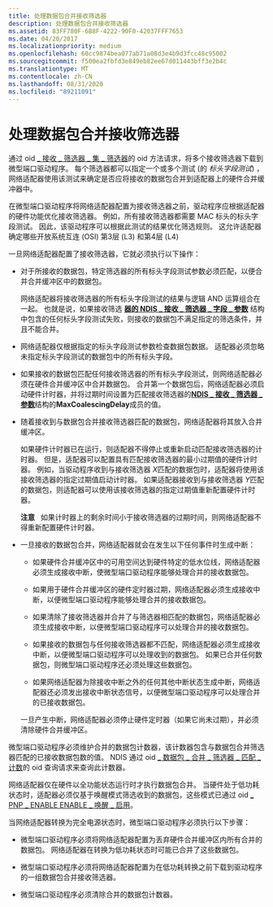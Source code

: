 ```yaml
---
title: 处理数据包合并接收筛选器
description: 处理数据包合并接收筛选器
ms.assetid: 83FF780F-6B8F-4222-90F0-42037FFF7653
ms.date: 04/20/2017
ms.localizationpriority: medium
ms.openlocfilehash: 60cc9874bea077ab71a08d3e4b9d3fcc48c95002
ms.sourcegitcommit: f500ea2fbfd3e849eb82ee67d011443bff3e2b4c
ms.translationtype: MT
ms.contentlocale: zh-CN
ms.lasthandoff: 08/31/2020
ms.locfileid: "89211091"
---
```

# <a name="handling-packet-coalescing-receive-filters"></a>处理数据包合并接收筛选器


通过 oid [ \_ 接收 \_ 筛选器 \_ 集 \_ 筛选器](./oid-receive-filter-set-filter.md)的 oid 方法请求，将多个接收筛选器下载到微型端口驱动程序。 每个筛选器都可以指定一个或多个测试 (的 *标头字段测试*) ，网络适配器使用该测试来确定是否应将接收的数据包合并到适配器上的硬件合并缓冲器中。

在微型端口驱动程序将网络适配器配置为接收筛选器之前，驱动程序应根据适配器的硬件功能优化接收筛选器。 例如，所有接收筛选器都需要 MAC 标头的标头字段测试。 因此，该驱动程序可以根据此测试的结果优化筛选规则。 这允许适配器确定哪些开放系统互连 (OSI) 第3层 (L3) 和第4层 (L4) 

一旦网络适配器配置了接收筛选器，它就必须执行以下操作：

-   对于所接收的数据包，特定筛选器的所有标头字段测试参数必须匹配，以便合并合并缓冲区中的数据包。

    网络适配器将接收筛选器的所有标头字段测试的结果与逻辑 AND 运算组合在一起。 也就是说，如果接收筛选 [**器的 NDIS \_ 接收 \_ 筛选器 \_ 字段 \_ 参数**](/windows-hardware/drivers/ddi/ntddndis/ns-ntddndis-_ndis_receive_filter_field_parameters) 结构中包含的任何标头字段测试失败，则接收的数据包不满足指定的筛选条件，并且不能合并。

-   网络适配器仅根据指定的标头字段测试参数检查数据包数据。 适配器必须忽略未指定标头字段测试的数据包中的所有标头字段。

-   如果接收的数据包匹配任何接收筛选器的所有标头字段测试，则网络适配器必须在硬件合并缓冲区中合并数据包。 合并第一个数据包后，网络适配器必须启动硬件计时器，并将过期时间设置为匹配接收筛选器的[**NDIS \_ 接收 \_ 筛选器 \_ 参数**](/windows-hardware/drivers/ddi/ntddndis/ns-ntddndis-_ndis_receive_filter_parameters)结构的**MaxCoalescingDelay**成员的值。

-   随着接收到与数据包合并接收筛选器匹配的数据包，网络适配器将其放入合并缓冲区。

    如果硬件计时器已在运行，则适配器不得停止或重新启动匹配接收筛选器的计时器。 但是，适配器可以配置具有匹配接收筛选器的最小过期值的硬件计时器。 例如，当驱动程序收到与接收筛选器 *X*匹配的数据包时，适配器将使用该接收筛选器的指定过期值启动计时器。 如果适配器接收到与接收筛选器 *Y*匹配的数据包，则适配器可以使用该接收筛选器的指定过期值重新配置硬件计时器。

    **注意**   如果计时器上的剩余时间小于接收筛选器的过期时间，则网络适配器不得重新配置硬件计时器。

     

-   一旦接收的数据包合并，网络适配器就会在发生以下任何事件时生成中断：

    -   如果硬件合并缓冲区中的可用空间达到硬件特定的低水位线，网络适配器必须生成接收中断，使微型端口驱动程序能够处理合并的接收数据包。

    -   如果用于硬件合并缓冲区的硬件定时器过期，网络适配器必须生成接收中断，以便微型端口驱动程序能够处理合并的接收数据包。

    -   如果清除了接收筛选器并合并了与筛选器相匹配的数据包，网络适配器必须生成接收中断，以便微型端口驱动程序可以处理合并的接收数据包。

    -   如果接收的数据包与任何接收筛选器都不匹配，网络适配器必须生成接收中断，以便微型端口驱动程序可以处理收到的数据包。 如果已合并任何数据包，则微型端口驱动程序还必须处理这些数据包。

    -   如果网络适配器为除接收中断之外的任何其他中断状态生成中断，网络适配器还必须发出接收中断状态信号，以便微型端口驱动程序可以处理合并的已接收数据包。

    一旦产生中断，网络适配器必须停止硬件定时器（如果它尚未过期），并必须清除硬件合并缓冲区。

微型端口驱动程序必须维护合并的数据包计数器，该计数器包含与数据包合并筛选器匹配的已接收数据包数的值。 NDIS 通过 oid [ \_ 数据包 \_ 合并 \_ 筛选器 \_ 匹配 \_ 计数](./oid-packet-coalescing-filter-match-count.md)的 oid 查询请求来查询此计数器。

网络适配器仅在硬件以全功能状态运行时才执行数据包合并。 当硬件处于低功耗状态时，适配器必须仅基于唤醒模式筛选收到的数据包，这些模式已通过 oid [ \_ PNP \_ ENABLE ENABLE \_ 唤醒 \_ 启用](./oid-pnp-enable-wake-up.md)。

当网络适配器转换为完全电源状态时，微型端口驱动程序必须执行以下步骤：

-   微型端口驱动程序必须将网络适配器配置为丢弃硬件合并缓冲区内所有合并的数据包。 网络适配器在转换为低功耗状态时可能已合并了这些数据包。

-   微型端口驱动程序必须将网络适配器配置为在低功耗转换之前下载到驱动程序的一组数据包合并接收筛选器。

-   微型端口驱动程序必须清除合并的数据包计数器。

 

